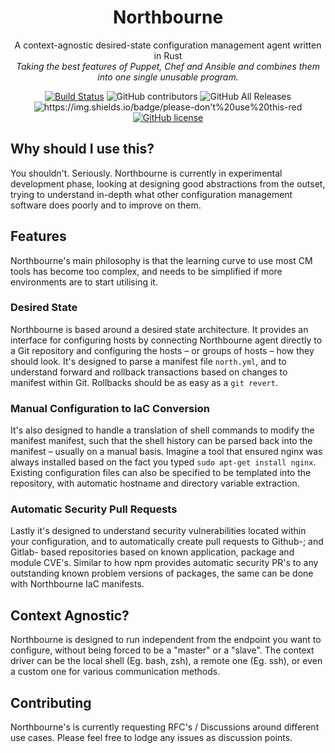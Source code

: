 <h1 align="center">Northbourne</h1>

<p align="center">A context-agnostic desired-state configuration management agent written in Rust<br /><i>Taking the best features of Puppet, Chef and Ansible and combines them into one single unusable program.</i></p>

<p align="center"><a href="https://travis-ci.com/sifex/northbourne"><img src="https://travis-ci.com/sifex/northbourne.svg?branch=master" alt="Build Status"></a> <img src="https://img.shields.io/github/contributors/sifex/northbourne?color=blue" alt="GitHub contributors"> <img src="https://img.shields.io/github/downloads/sifex/northbourne/total?logo=github" alt="GitHub All Releases"> <img src="https://img.shields.io/badge/please-don&#39;t%20use%20this-red" alt="https://img.shields.io/badge/please-don&#39;t%20use%20this-red"><a href="https://github.com/sifex/northbourne/blob/master/LICENSE"><img alt="GitHub license" src="https://img.shields.io/github/license/sifex/northbourne"></a></p>

## Why should I use this?

You shouldn't. Seriously. Northbourne is currently in experimental development phase, looking at designing good abstractions from the outset, trying to understand in-depth what other configuration management software does poorly and to improve on them.

## Features

Northbourne's main philosophy is that the learning curve to use most CM tools has become too complex, and needs to be simplified if more environments are to start utilising it.

### Desired State

Northbourne is based around a desired state architecture. It provides an interface for configuring hosts by connecting Northbourne agent directly to a Git repository and configuring the hosts – or groups of hosts – how they should look. It's designed to parse a manifest file `north.yml`, and to understand forward and rollback transactions based on changes to manifest within Git. Rollbacks should be as easy as a `git revert`.

### Manual Configuration to IaC Conversion

It's also designed to handle a translation of shell commands to modify the manifest manifest, such that the shell history can be parsed back into the manifest – usually on a manual basis. Imagine a tool that ensured nginx was always installed based on the fact you typed `sudo apt-get install nginx`. Existing configuration files can also be specified to be templated into the repository, with automatic hostname and directory variable extraction.

### Automatic Security Pull Requests

Lastly it's designed to understand security vulnerabilities located within your configuration, and to automatically create pull requests to Github-; and Gitlab- based repositories based on known application, package and module CVE's. Similar to how npm provides automatic security PR's to any outstanding known problem versions of packages, the same can be done with Northbourne IaC manifests. 

## Context Agnostic?

Northbourne is designed to run independent from the endpoint you want to configure, without being forced to be a "master" or a "slave". The context driver can be the local shell (Eg. bash, zsh), a remote one (Eg. ssh), or even a custom one for various communication methods. 

## Contributing

Northbourne's is currently requesting RFC's / Discussions around different use cases. Please feel free to lodge any issues as discussion points.
